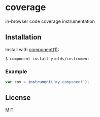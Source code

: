 
# coverage

  in-browser code coverage instrumentation

## Installation

  Install with [component(1)](http://component.io):

    $ component install yields/instrument

### Example

```js
var cov = instrument('my-component');
```

## License

  MIT
